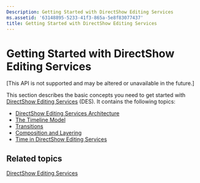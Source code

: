 ```yaml
---
Description: Getting Started with DirectShow Editing Services
ms.assetid: '63148895-5233-41f3-865a-5e8f83077437'
title: Getting Started with DirectShow Editing Services
---
```


# Getting Started with DirectShow Editing Services

\[This API is not supported and may be altered or unavailable in the future.\]

This section describes the basic concepts you need to get started with [DirectShow Editing Services](directshow-editing-services.md) (DES). It contains the following topics:

-   [DirectShow Editing Services Architecture](directshow-editing-services-architecture.md)
-   [The Timeline Model](the-timeline-model.md)
-   [Transitions](transitions.md)
-   [Composition and Layering](composition-and-layering.md)
-   [Time in DirectShow Editing Services](time-in-directshow-editing-services.md)

## Related topics

<dl> <dt>

[DirectShow Editing Services](directshow-editing-services.md)
</dt> </dl>

 

 



